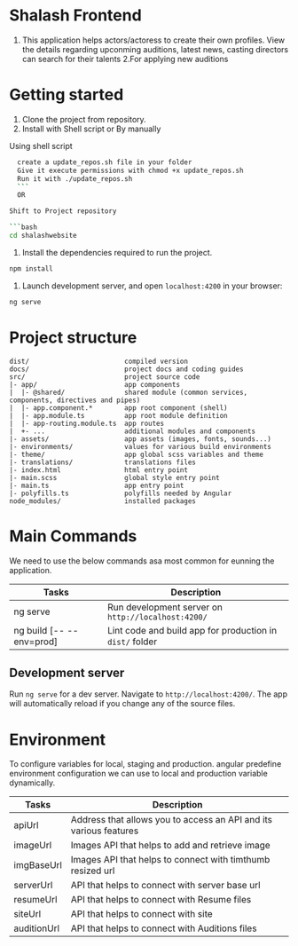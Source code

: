 # Shalash Frontend

1. This application helps actors/actoress to create their own profiles. View the details regarding upconming auditions, latest news, casting directors can search for their talents
   2.For applying new auditions

<!-- Web project starter kit including modern tools and workflow based on
[angular-cli](https://github.com/angular/angular-cli), best practices from the community, a scalable base template and
a good learning base. -->

# Getting started

1. Clone the project from repository.
2. Install with Shell script or By manually

Using shell script

````bash
  create a update_repos.sh file in your folder
  Give it execute permissions with chmod +x update_repos.sh
  Run it with ./update_repos.sh
  ```
  OR

Shift to Project repository

```bash
cd shalashwebsite
````

1. Install the dependencies required to run the project.

```bash
npm install
```

1. Launch development server, and open `localhost:4200` in your browser:

```bash
ng serve
```

# Project structure

```
dist/                        compiled version
docs/                        project docs and coding guides
src/                         project source code
|- app/                      app components
|  |- @shared/               shared module (common services, components, directives and pipes)
|  |- app.component.*        app root component (shell)
|  |- app.module.ts          app root module definition
|  |- app-routing.module.ts  app routes
|  +- ...                    additional modules and components
|- assets/                   app assets (images, fonts, sounds...)
|- environments/             values for various build environments
|- theme/                    app global scss variables and theme
|- translations/             translations files
|- index.html                html entry point
|- main.scss                 global style entry point
|- main.ts                   app entry point
|- polyfills.ts              polyfills needed by Angular
node_modules/                installed packages
```

# Main Commands

We need to use the below commands asa most common for eunning the application.

| Tasks                    | Description                                              |
| ------------------------ | -------------------------------------------------------- |
| ng serve                 | Run development server on `http://localhost:4200/`       |
| ng build [-- --env=prod] | Lint code and build app for production in `dist/` folder |

## Development server

Run `ng serve` for a dev server. Navigate to `http://localhost:4200/`. The app will automatically reload if you change any of the source files.

# Environment

To configure variables for local, staging and production. angular predefine environment configuration we can use to local and production variable dynamically.

| Tasks       | Description                                                       |
| ----------- | ----------------------------------------------------------------- |
| apiUrl      | Address that allows you to access an API and its various features |
| imageUrl    | Images API that helps to add and retrieve image                   |
| imgBaseUrl  | Images API that helps to connect with timthumb resized url        |
| serverUrl   | API that helps to connect with server base url                    |
| resumeUrl   | API that helps to connect with Resume files                       |
| siteUrl     | API that helps to connect with site                               |
| auditionUrl | API that helps to connect with Auditions files                    |
